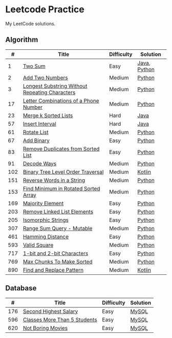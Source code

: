 # Leetcode Practice  
My LeetCode solutions.  

## Algorithm  
| # | Title | Difficulty | Solution |
| - | ----- | ---------- | -------- |
| 1 | [Two Sum](https://leetcode.com/problems/two-sum/description/) | Easy | [Java](./Java/TwoSum.java), [Python](./Python/two_sum.py) |  
| 2 | [Add Two Numbers](https://leetcode.com/problems/add-two-numbers/description/) | Medium | [Python](./Python/add_two_numbers.py) |  
| 3 | [Longest Substring Without Repeating Characters](https://leetcode.com/problems/longest-substring-without-repeating-characters/description/) | Medium | [Python](./Python/longest_substring_without_repeating_characters.py) |  
| 17 | [Letter Combinations of a Phone Number](https://leetcode.com/problems/letter-combinations-of-a-phone-number/) | Medium | [Python](./Python/letter_combinations_of_a_phone_number.py) |  
| 23 | [Merge k Sorted Lists](https://leetcode.com/problems/merge-k-sorted-lists/) | Hard | [Java](./Java/MergeKSortedList.java) |
| 57 | [Insert Interval](https://leetcode.com/problems/insert-interval/) | Hard | [Java](./Java/InsertInterval.java) |
| 61 | [Rotate List](https://leetcode.com/problems/rotate-list/description/) | Medium | [Python](./Python/rotate_list.py) |
| 67 | [Add Binary](https://leetcode.com/problems/add-binary/) | Easy | [Python](./Python/add_binary.py) |
| 83 | [Remove Duplicates from Sorted List](https://leetcode.com/problems/remove-duplicates-from-sorted-list/description/) | Easy | [Python](./Python/remove_duplicates_from_sorted_list.py) |  
| 91 | [Decode Ways](https://leetcode.com/problems/decode-ways/) | Medium | [Python](./Python/decode_ways.py) |  
| 102 | [Binary Tree Level Order Traversal](https://leetcode.com/problems/binary-tree-level-order-traversal/) | Medium | [Kotlin](./Kotlin/binaryTreeLevelOrderTraversal.kt) |  
| 151 | [Reverse Words in a String](https://leetcode.com/problems/reverse-words-in-a-string/) | Medium | [Python](./Python/reverse_words_in_a_string.py) |
| 153 | [Find Minimum in Rotated Sorted Array](https://leetcode.com/problems/find-minimum-in-rotated-sorted-array/description/) | Medium | [Python](./Python/find_minimum_in_rotated_sorted_array.py) |  
| 169 | [Majority Element](https://leetcode.com/problems/majority-element/description/) | Easy | [Python](./Python/majority_element.py) |  
| 203 | [Remove Linked List Elements](https://leetcode.com/problems/remove-linked-list-elements) | Easy | [Python](./Python/remove_linked_list_elements.py) |  
| 205 | [Isomorphic Strings](https://leetcode.com/problems/isomorphic-strings/) | Easy | [Python](./Python/isomorphic_strings.py) |  
| 307 | [Range Sum Query - Mutable](https://leetcode.com/problems/range-sum-query-mutable/description/) | Medium | [Python](./Python/range_sum_query_mutable.py) |  
| 461 | [Hamming Distance](https://leetcode.com/problems/hamming-distance/description/) | Easy | [Python](./Python/hamming_distance.py) |  
| 593 | [Valid Square](https://leetcode.com/problems/valid-square/) | Medium | [Python](./Python/valid_square.py) |  
| 717 | [1-bit and 2-bit Characters](https://leetcode.com/problems/1-bit-and-2-bit-characters/description/) | Easy | [Python](./Python/1_bit_and_2_bit_characters.py) |  
| 769 | [Max Chunks To Make Sorted](https://leetcode.com/problems/max-chunks-to-make-sorted/) | Medium | [Python](./Python/max_chunks_to_make_sorted.py) |  
| 890 | [Find and Replace Pattern](https://leetcode.com/problems/find-and-replace-pattern/) | Medium | [Kotlin](./Kotlin/findAndReplacePattern.kt) |  


## Database  
| # | Title | Difficulty | Solution |
| - | ----- | ---------- | -------- |
| 176 | [Second Highest Salary](https://leetcode.com/problems/second-highest-salary/description/) | Easy | [MySQL](./MySQL/second_highest_salary.sql) |  
| 596 | [Classes More Than 5 Students](https://leetcode.com/problems/classes-more-than-5-students/description/) | Easy | [MySQL](./MySQL/classes_more_than_5_students.sql) |  
| 620 | [Not Boring Movies](https://leetcode.com/problems/not-boring-movies/description/) | Easy | [MySQL](./MySQL/not_boring_movies.sql) |  